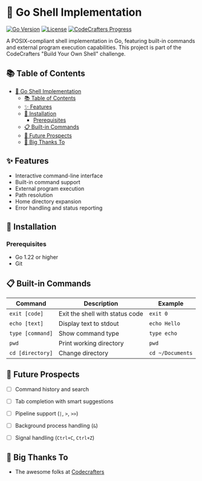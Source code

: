 # 🐚 Go Shell Implementation

[![Go Version](https://img.shields.io/badge/Go-1.22-blue.svg)](https://golang.org/doc/go1.22)
[![License](https://img.shields.io/badge/license-MIT-green.svg)](LICENSE)
[![CodeCrafters Progress](https://backend.codecrafters.io/progress/shell/35120eb7-e255-4ee5-a200-744469f3cfc4)](https://app.codecrafters.io/users/codecrafters-bot?r=2qF)

A POSIX-compliant shell implementation in Go, featuring built-in commands and external program execution capabilities. This project is part of the CodeCrafters "Build Your Own Shell" challenge.

## 📚 Table of Contents

- [🐚 Go Shell Implementation](#-go-shell-implementation)
  - [📚 Table of Contents](#-table-of-contents)
  - [✨ Features](#-features)
  - [🚀 Installation](#-installation)
    - [Prerequisites](#prerequisites)
  - [📋 Built-in Commands](#-built-in-commands)
  - [🔮 Future Prospects](#-future-prospects)
  - [🙏 Big Thanks To](#-big-thanks-to)

## ✨ Features

- Interactive command-line interface
- Built-in command support
- External program execution
- Path resolution
- Home directory expansion
- Error handling and status reporting

## 🚀 Installation

### Prerequisites

- Go 1.22 or higher
- Git

## 📋 Built-in Commands

| Command            | Description                     | Example            |
| ------------------ | ------------------------------- | ------------------ |
| `exit [code]`    | Exit the shell with status code | `exit 0`         |
| `echo [text]`    | Display text to stdout          | `echo Hello`     |
| `type [command]` | Show command type               | `type echo`      |
| `pwd`            | Print working directory         | `pwd`            |
| `cd [directory]` | Change directory                | `cd ~/Documents` |

## 🔮 Future Prospects

- [ ] Command history and search
- [ ] Tab completion with smart suggestions
- [ ] Pipeline support (`|`, `>`, `>>`)
- [ ] Background process handling (`&`)
- [ ] Signal handling (`Ctrl+C`, `Ctrl+Z`)


## 🙏 Big Thanks To

- The awesome folks at [Codecrafters](https://codecrafters.io/)
